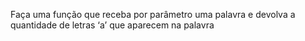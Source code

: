 Faça uma função que receba por parâmetro uma palavra e
devolva a quantidade de letras ‘a’ que aparecem na palavra